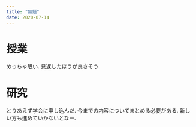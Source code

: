 ```yaml
---
title: "無題"
date: 2020-07-14
---
```


# 授業
めっちゃ眠い. 見返したほうが良さそう.

# 研究
とりあえず学会に申し込んだ. 今までの内容についてまとめる必要がある. 新しい方も進めていかないとなー.